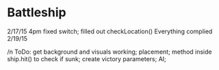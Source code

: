 # Battleship
2/17/15 4pm
fixed switch; filled out checkLocation()
Everything complied 2/19/15

/n ToDo: get background and visuals working; placement; method inside ship.hit() to check if sunk; create victory parameters; AI;
